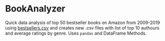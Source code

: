 # BookAnalyzer
Quick data analysis of top 50 bestseller books on Amazon from 2009-2019 using [bestsellers.csv](https://github.com/codedex-io/projects/blob/main/projects/analyze-spreadsheet-data-with-pandas-chatgpt/amazon-best-sellers-analysis/bestsellers.csv) and creates new .csv files with list of top 10 authours and average ratings by genre. Uses ```pandas``` and DataFrame Methods.     